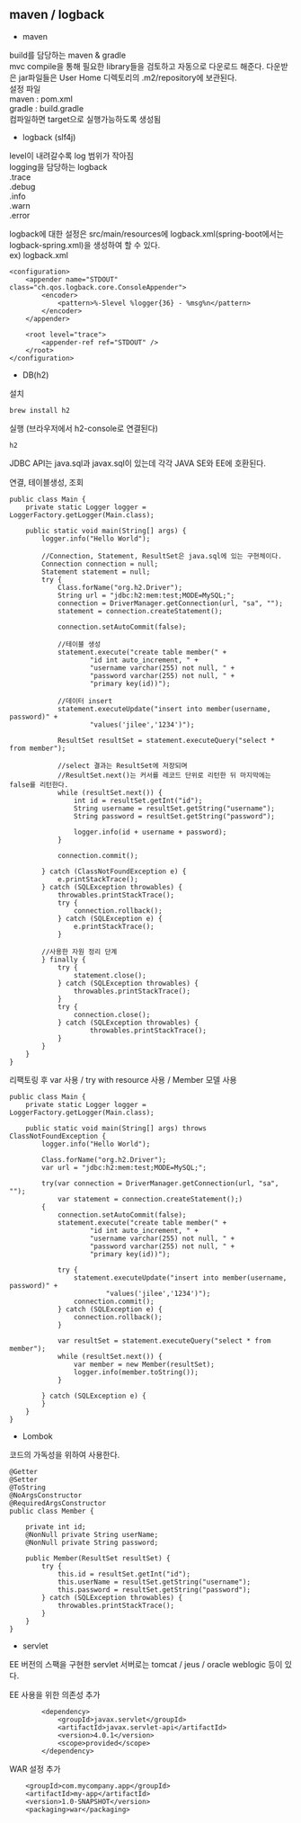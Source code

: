 ## maven / logback  

 - maven  
 
build를 담당하는 maven & gradle  
mvc compile을 통해 필요한 library들을 검토하고 자동으로 다운로드 해준다.
다운받은 jar파일들은 User Home 디렉토리의 .m2/repository에 보관된다.    
설정 파일  
maven : pom.xml  
gradle : build.gradle  
컴파일하면 target으로 실행가능하도록 생성됨  

 - logback (slf4j) 

level이 내려갈수록 log 범위가 작아짐      
logging을 담당하는 logback    
.trace  
.debug  
.info  
.warn  
.error  

logback에 대한 설정은 src/main/resources에 logback.xml(spring-boot에서는 logback-spring.xml)을 생성하여 할 수 있다.    
ex) logback.xml
```
<configuration>
    <appender name="STDOUT" class="ch.qos.logback.core.ConsoleAppender">
        <encoder>
            <pattern>%-5level %logger{36} - %msg%n</pattern>
        </encoder>
    </appender>

    <root level="trace">
        <appender-ref ref="STDOUT" />
    </root>
</configuration>
```

 - DB(h2)  
 
설치
```
brew install h2
```
실행 (브라우저에서 h2-console로 연결된다)
```
h2
```

JDBC API는 java.sql과 javax.sql이 있는데 각각 JAVA SE와 EE에 호환된다.  

연결, 테이블생성, 조회
```
public class Main {
    private static Logger logger = LoggerFactory.getLogger(Main.class);

    public static void main(String[] args) {
        logger.info("Hello World");

        //Connection, Statement, ResultSet은 java.sql에 있는 구현체이다.
        Connection connection = null;
        Statement statement = null;
        try {
            Class.forName("org.h2.Driver");
            String url = "jdbc:h2:mem:test;MODE=MySQL;";
            connection = DriverManager.getConnection(url, "sa", "");
            statement = connection.createStatement();

            connection.setAutoCommit(false);

            //테이블 생성
            statement.execute("create table member(" +
                    "id int auto_increment, " +
                    "username varchar(255) not null, " +
                    "password varchar(255) not null, " +
                    "primary key(id))");

            //데이터 insert
            statement.executeUpdate("insert into member(username, password)" +
                    "values('jilee','1234')");

            ResultSet resultSet = statement.executeQuery("select * from member");
            
            //select 결과는 ResultSet에 저장되며
            //ResultSet.next()는 커서를 레코드 단위로 리턴한 뒤 마지막에는 false를 리턴한다. 
            while (resultSet.next()) {
                int id = resultSet.getInt("id");
                String username = resultSet.getString("username");
                String password = resultSet.getString("password");

                logger.info(id + username + password);
            }

            connection.commit();

        } catch (ClassNotFoundException e) {
            e.printStackTrace();
        } catch (SQLException throwables) {
            throwables.printStackTrace();
            try {
                connection.rollback();
            } catch (SQLException e) {
                e.printStackTrace();
            }

        //사용한 자원 정리 단계
        } finally { 
            try {
                statement.close();
            } catch (SQLException throwables) {
                throwables.printStackTrace();
            }
            try {
                connection.close();
            } catch (SQLException throwables) {
                    throwables.printStackTrace();
            }
        }
    }
}
```

리팩토링 후 
var 사용 / try with resource 사용 / Member 모델 사용
```
public class Main {
    private static Logger logger = LoggerFactory.getLogger(Main.class);

    public static void main(String[] args) throws ClassNotFoundException {
        logger.info("Hello World");

        Class.forName("org.h2.Driver");
        var url = "jdbc:h2:mem:test;MODE=MySQL;";

        try(var connection = DriverManager.getConnection(url, "sa", "");
            var statement = connection.createStatement();)
        {
            connection.setAutoCommit(false);
            statement.execute("create table member(" +
                    "id int auto_increment, " +
                    "username varchar(255) not null, " +
                    "password varchar(255) not null, " +
                    "primary key(id))");

            try {
                statement.executeUpdate("insert into member(username, password)" +
                        "values('jilee','1234')");
                connection.commit();
            } catch (SQLException e) {
                connection.rollback();
            }

            var resultSet = statement.executeQuery("select * from member");
            while (resultSet.next()) {
                var member = new Member(resultSet);
                logger.info(member.toString());
            }

        } catch (SQLException e) {
        }
    }
}
```
 - Lombok  
 
코드의 가독성을 위하여 사용한다.  
```
@Getter
@Setter
@ToString
@NoArgsConstructor
@RequiredArgsConstructor
public class Member {

    private int id;
    @NonNull private String userName;
    @NonNull private String password;

    public Member(ResultSet resultSet) {
        try {
            this.id = resultSet.getInt("id");
            this.userName = resultSet.getString("username");
            this.password = resultSet.getString("password");
        } catch (SQLException throwables) {
            throwables.printStackTrace();
        }
    }
}
```
 
 - servlet  
   
EE 버전의 스팩을 구현한 servlet 서버로는 tomcat / jeus / oracle weblogic 등이 있다.  
  
EE 사용을 위한 의존성 추가
```
        <dependency>
            <groupId>javax.servlet</groupId>
            <artifactId>javax.servlet-api</artifactId>
            <version>4.0.1</version>
            <scope>provided</scope>
        </dependency>
```

WAR 설정 추가
```
    <groupId>com.mycompany.app</groupId>
    <artifactId>my-app</artifactId>
    <version>1.0-SNAPSHOT</version>
    <packaging>war</packaging>
```



